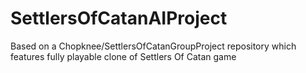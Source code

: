 # SettlersOfCatanAIProject
Based on a Chopknee/SettlersOfCatanGroupProject repository which features fully playable clone of Settlers Of Catan game
